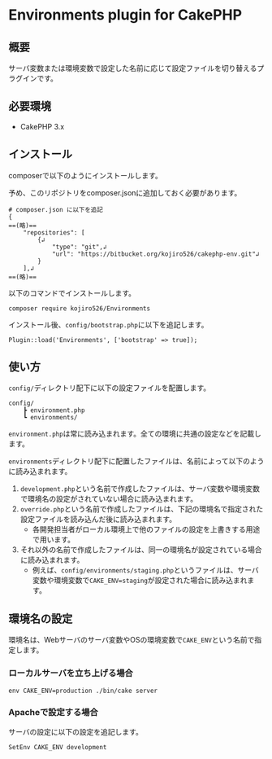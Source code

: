 # Environments plugin for CakePHP

## 概要

サーバ変数または環境変数で設定した名前に応じて設定ファイルを切り替えるプラグインです。

## 必要環境

- CakePHP 3.x

## インストール

composerで以下のようにインストールします。

予め、このリポジトリをcomposer.jsonに追加しておく必要があります。
```
# composer.json に以下を追記
{
==(略)==
    "repositories": [
        {↲
            "type": "git",↲
            "url": "https://bitbucket.org/kojiro526/cakephp-env.git"↲
        }
    ],↲
==(略)==
```

以下のコマンドでインストールします。

```
composer require kojiro526/Environments
```

インストール後、`config/bootstrap.php`に以下を追記します。

```
Plugin::load('Environments', ['bootstrap' => true]);
```

## 使い方

`config/`ディレクトリ配下に以下の設定ファイルを配置します。

```
config/
    ┣ environment.php
    ┗ environments/
```

`environment.php`は常に読み込まれます。全ての環境に共通の設定などを記載します。

`environments`ディレクトリ配下に配置したファイルは、名前によって以下のように読み込まれます。
1. `development.php`という名前で作成したファイルは、サーバ変数や環境変数で環境名の設定がされていない場合に読み込まれます。 
2. `override.php`という名前で作成したファイルは、下記の環境名で指定された設定ファイルを読み込んだ後に読み込まれます。
    - 各開発担当者がローカル環境上で他のファイルの設定を上書きする用途で用います。
3. それ以外の名前で作成したファイルは、同一の環境名が設定されている場合に読み込まれます。
    - 例えば、`config/environments/staging.php`というファイルは、サーバ変数や環境変数で`CAKE_ENV=staging`が設定された場合に読み込まれます。

## 環境名の設定

環境名は、Webサーバのサーバ変数やOSの環境変数で`CAKE_ENV`という名前で指定します。

### ローカルサーバを立ち上げる場合

```
env CAKE_ENV=production ./bin/cake server
```

### Apacheで設定する場合

サーバの設定に以下の設定を追記します。

```
SetEnv CAKE_ENV development
```
